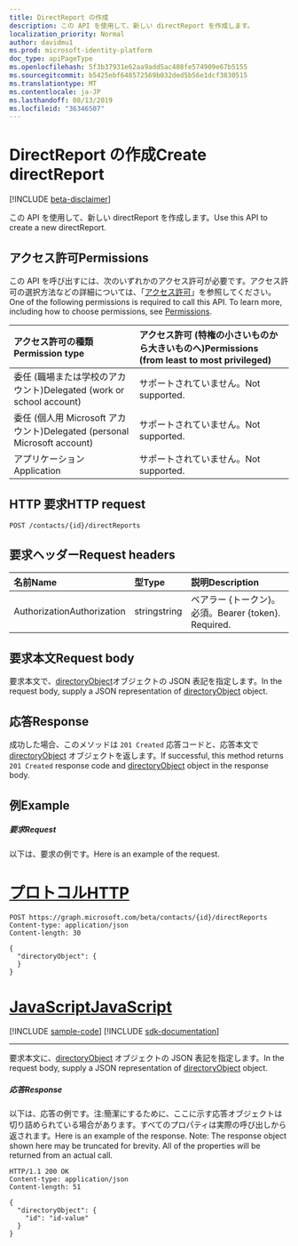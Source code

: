 ```yaml
---
title: DirectReport の作成
description: この API を使用して、新しい directReport を作成します。
localization_priority: Normal
author: davidmu1
ms.prod: microsoft-identity-platform
doc_type: apiPageType
ms.openlocfilehash: 5f3b37931e62aa9add5ac408fe574909e67b5155
ms.sourcegitcommit: b5425ebf648572569b032ded5b56e1dcf3830515
ms.translationtype: MT
ms.contentlocale: ja-JP
ms.lasthandoff: 08/13/2019
ms.locfileid: "36346507"
---
```

# <a name="create-directreport"></a><span data-ttu-id="a6efb-103">DirectReport の作成</span><span class="sxs-lookup"><span data-stu-id="a6efb-103">Create directReport</span></span>

[!INCLUDE [beta-disclaimer](../../includes/beta-disclaimer.md)]

<span data-ttu-id="a6efb-104">この API を使用して、新しい directReport を作成します。</span><span class="sxs-lookup"><span data-stu-id="a6efb-104">Use this API to create a new directReport.</span></span>
## <a name="permissions"></a><span data-ttu-id="a6efb-105">アクセス許可</span><span class="sxs-lookup"><span data-stu-id="a6efb-105">Permissions</span></span>
<span data-ttu-id="a6efb-p101">この API を呼び出すには、次のいずれかのアクセス許可が必要です。アクセス許可の選択方法などの詳細については、「[アクセス許可](/graph/permissions-reference)」を参照してください。</span><span class="sxs-lookup"><span data-stu-id="a6efb-p101">One of the following permissions is required to call this API. To learn more, including how to choose permissions, see [Permissions](/graph/permissions-reference).</span></span>

|<span data-ttu-id="a6efb-108">アクセス許可の種類</span><span class="sxs-lookup"><span data-stu-id="a6efb-108">Permission type</span></span>      | <span data-ttu-id="a6efb-109">アクセス許可 (特権の小さいものから大きいものへ)</span><span class="sxs-lookup"><span data-stu-id="a6efb-109">Permissions (from least to most privileged)</span></span>              |
|:--------------------|:---------------------------------------------------------|
|<span data-ttu-id="a6efb-110">委任 (職場または学校のアカウント)</span><span class="sxs-lookup"><span data-stu-id="a6efb-110">Delegated (work or school account)</span></span> | <span data-ttu-id="a6efb-111">サポートされていません。</span><span class="sxs-lookup"><span data-stu-id="a6efb-111">Not supported.</span></span>    |
|<span data-ttu-id="a6efb-112">委任 (個人用 Microsoft アカウント)</span><span class="sxs-lookup"><span data-stu-id="a6efb-112">Delegated (personal Microsoft account)</span></span> | <span data-ttu-id="a6efb-113">サポートされていません。</span><span class="sxs-lookup"><span data-stu-id="a6efb-113">Not supported.</span></span>    |
|<span data-ttu-id="a6efb-114">アプリケーション</span><span class="sxs-lookup"><span data-stu-id="a6efb-114">Application</span></span> | <span data-ttu-id="a6efb-115">サポートされていません。</span><span class="sxs-lookup"><span data-stu-id="a6efb-115">Not supported.</span></span> |

## <a name="http-request"></a><span data-ttu-id="a6efb-116">HTTP 要求</span><span class="sxs-lookup"><span data-stu-id="a6efb-116">HTTP request</span></span>
<!-- { "blockType": "ignored" } -->
```http
POST /contacts/{id}/directReports

```
## <a name="request-headers"></a><span data-ttu-id="a6efb-117">要求ヘッダー</span><span class="sxs-lookup"><span data-stu-id="a6efb-117">Request headers</span></span>
| <span data-ttu-id="a6efb-118">名前</span><span class="sxs-lookup"><span data-stu-id="a6efb-118">Name</span></span>       | <span data-ttu-id="a6efb-119">型</span><span class="sxs-lookup"><span data-stu-id="a6efb-119">Type</span></span> | <span data-ttu-id="a6efb-120">説明</span><span class="sxs-lookup"><span data-stu-id="a6efb-120">Description</span></span>|
|:---------------|:--------|:----------|
| <span data-ttu-id="a6efb-121">Authorization</span><span class="sxs-lookup"><span data-stu-id="a6efb-121">Authorization</span></span>  | <span data-ttu-id="a6efb-122">string</span><span class="sxs-lookup"><span data-stu-id="a6efb-122">string</span></span>  | <span data-ttu-id="a6efb-p102">ベアラー {トークン}。必須。</span><span class="sxs-lookup"><span data-stu-id="a6efb-p102">Bearer {token}. Required.</span></span> |

## <a name="request-body"></a><span data-ttu-id="a6efb-125">要求本文</span><span class="sxs-lookup"><span data-stu-id="a6efb-125">Request body</span></span>
<span data-ttu-id="a6efb-126">要求本文で、[directoryObject](../resources/directoryobject.md)オブジェクトの JSON 表記を指定します。</span><span class="sxs-lookup"><span data-stu-id="a6efb-126">In the request body, supply a JSON representation of [directoryObject](../resources/directoryobject.md) object.</span></span>

## <a name="response"></a><span data-ttu-id="a6efb-127">応答</span><span class="sxs-lookup"><span data-stu-id="a6efb-127">Response</span></span>

<span data-ttu-id="a6efb-128">成功した場合、このメソッドは `201 Created` 応答コードと、応答本文で [directoryObject](../resources/directoryobject.md) オブジェクトを返します。</span><span class="sxs-lookup"><span data-stu-id="a6efb-128">If successful, this method returns `201 Created` response code and [directoryObject](../resources/directoryobject.md) object in the response body.</span></span>

## <a name="example"></a><span data-ttu-id="a6efb-129">例</span><span class="sxs-lookup"><span data-stu-id="a6efb-129">Example</span></span>
##### <a name="request"></a><span data-ttu-id="a6efb-130">要求</span><span class="sxs-lookup"><span data-stu-id="a6efb-130">Request</span></span>
<span data-ttu-id="a6efb-131">以下は、要求の例です。</span><span class="sxs-lookup"><span data-stu-id="a6efb-131">Here is an example of the request.</span></span>

# <a name="httptabhttp"></a>[<span data-ttu-id="a6efb-132">プロトコル</span><span class="sxs-lookup"><span data-stu-id="a6efb-132">HTTP</span></span>](#tab/http)
<!-- {
  "blockType": "request",
  "name": "create_directoryobject_from_orgcontact"
}-->
```http
POST https://graph.microsoft.com/beta/contacts/{id}/directReports
Content-type: application/json
Content-length: 30

{
  "directoryObject": {
  }
}
```
# <a name="javascripttabjavascript"></a>[<span data-ttu-id="a6efb-133">JavaScript</span><span class="sxs-lookup"><span data-stu-id="a6efb-133">JavaScript</span></span>](#tab/javascript)
[!INCLUDE [sample-code](../includes/snippets/javascript/create-directoryobject-from-orgcontact-javascript-snippets.md)]
[!INCLUDE [sdk-documentation](../includes/snippets/snippets-sdk-documentation-link.md)]

---

<span data-ttu-id="a6efb-134">要求本文に、[directoryObject](../resources/directoryobject.md) オブジェクトの JSON 表記を指定します。</span><span class="sxs-lookup"><span data-stu-id="a6efb-134">In the request body, supply a JSON representation of [directoryObject](../resources/directoryobject.md) object.</span></span>
##### <a name="response"></a><span data-ttu-id="a6efb-135">応答</span><span class="sxs-lookup"><span data-stu-id="a6efb-135">Response</span></span>
<span data-ttu-id="a6efb-p103">以下は、応答の例です。注:簡潔にするために、ここに示す応答オブジェクトは切り詰められている場合があります。すべてのプロパティは実際の呼び出しから返されます。</span><span class="sxs-lookup"><span data-stu-id="a6efb-p103">Here is an example of the response. Note: The response object shown here may be truncated for brevity. All of the properties will be returned from an actual call.</span></span>
<!-- {
  "blockType": "response",
  "truncated": true,
  "@odata.type": "microsoft.graph.directoryObject"
} -->
```http
HTTP/1.1 200 OK
Content-type: application/json
Content-length: 51

{
  "directoryObject": {
    "id": "id-value"
  }
}
```

<!-- uuid: 8fcb5dbc-d5aa-4681-8e31-b001d5168d79
2015-10-25 14:57:30 UTC -->
<!--
{
  "type": "#page.annotation",
  "description": "Create directReport",
  "keywords": "",
  "section": "documentation",
  "tocPath": "",
  "suppressions": [
  ]
}
-->
